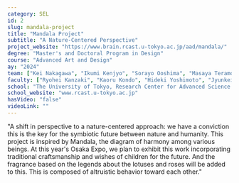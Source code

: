 ```yaml
---
category: SEL
id: 2
slug: mandala-project
title: "Mandala Project"
subtitle: "A Nature-Centered Perspective"
project_website: "https://www.brain.rcast.u-tokyo.ac.jp/aad/mandala/"
degree: "Master's and Doctoral Program in Design"
course: "Advanced Art and Design"
ay: "2024"
team: ["Kei Nakagawa", "Ikumi Kenjyo", "Sorayo Ooshima", "Masaya Teramoto", "Tomoaki Takuma", "Atsuki Nakagami", "Fumiko Yamauchi", "Hiroshi Wakui", "Yuri Koshima", "Ippei Murata", "Takuho Sasaki", "Ryosuke Mashiko", "Kiminori Takahata", "Akira Okui", "Natsuko Nakamura", "Kazuhiro Fujiwara"]
faculty: ["Ryohei Kanzaki", "Kaoru Kondo", "Hideki Yoshimoto", "Jyunkei Matsunaga", "Jun Sakuragi"]
school: "The University of Tokyo, Research Center for Advanced Science and Technology, Tokyo, Japan"
school_website: "www.rcast.u-tokyo.ac.jp"
hasVideo: "false"
videoLink: ""
---
```


"A shift in perspective to a nature-centered approach: we have a conviction this is the key for the symbiotic future between nature and humanity. This project is inspired by Mandala, the diagram of harmony among various beings. At this year's Osaka Expo, we plan to exhibit this work incorporating traditional craftsmanship and wishes of children for the future. And the fragrance based on the legends about the lotuses and roses will be added to this. This is composed of altruistic behavior toward each other."
